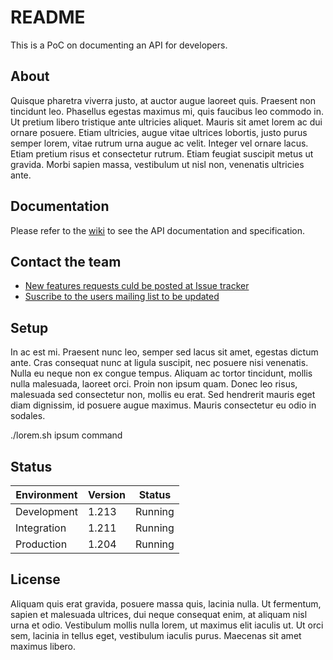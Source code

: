 # README

This is a PoC on documenting an API for developers.

## About

Quisque pharetra viverra justo, at auctor augue laoreet quis. Praesent non tincidunt leo. Phasellus egestas maximus mi, quis faucibus leo commodo in. Ut pretium libero tristique ante ultricies aliquet. Mauris sit amet lorem ac dui ornare posuere. Etiam ultricies, augue vitae ultrices lobortis, justo purus semper lorem, vitae rutrum urna augue ac velit. Integer vel ornare lacus. Etiam pretium risus et consectetur rutrum. Etiam feugiat suscipit metus ut gravida. Morbi sapien massa, vestibulum ut nisl non, venenatis ultricies ante.

## Documentation 

Please refer to the [wiki](https://github.com/jantoniucci/banking-api/wiki) to see the API documentation and specification. 

## Contact the team

* [New features requests culd be posted at Issue tracker](https://github.com/jantoniucci/banking-api/issues)
* [Suscribe to the users mailing list to be updated](https://tbd)

## Setup

In ac est mi. Praesent nunc leo, semper sed lacus sit amet, egestas dictum ante. Cras consequat nunc at ligula suscipit, nec posuere nisi venenatis. Nulla eu neque non ex congue tempus. Aliquam ac tortor tincidunt, mollis nulla malesuada, laoreet orci. Proin non ipsum quam. Donec leo risus, malesuada sed consectetur non, mollis eu erat. Sed hendrerit mauris eget diam dignissim, id posuere augue maximus. Mauris consectetur eu odio in sodales.

./lorem.sh ipsum command

## Status

| Environment | Version | Status  |
|-------------|---------|---------|
| Development | 1.213   | Running |
| Integration | 1.211   | Running |
| Production  | 1.204   | Running |

## License

Aliquam quis erat gravida, posuere massa quis, lacinia nulla. Ut fermentum, sapien et malesuada ultrices, dui neque consequat enim, at aliquam nisl urna et odio. Vestibulum mollis nulla lorem, ut maximus elit iaculis ut. Ut orci sem, lacinia in tellus eget, vestibulum iaculis purus. Maecenas sit amet maximus libero. 

